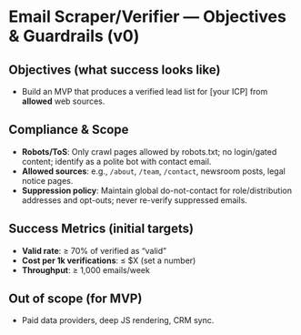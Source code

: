 # Email Scraper/Verifier — Objectives & Guardrails (v0)

## Objectives (what success looks like)
- Build an MVP that produces a verified lead list for [your ICP] from **allowed** web sources.

## Compliance & Scope
- **Robots/ToS**: Only crawl pages allowed by robots.txt; no login/gated content; identify as a polite bot with contact email.
- **Allowed sources**: e.g., `/about`, `/team`, `/contact`, newsroom posts, legal notice pages.
- **Suppression policy**: Maintain global do-not-contact for role/distribution addresses and opt-outs; never re-verify suppressed emails.

## Success Metrics (initial targets)
- **Valid rate**: ≥ 70% of verified as “valid”
- **Cost per 1k verifications**: ≤ $X (set a number)
- **Throughput**: ≥ 1,000 emails/week

## Out of scope (for MVP)
- Paid data providers, deep JS rendering, CRM sync.
